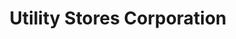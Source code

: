 ---
title: "Utility Stores Corporation"
url: /rwlpnddy/utility-stores-corporation/
shop: supermarket
---